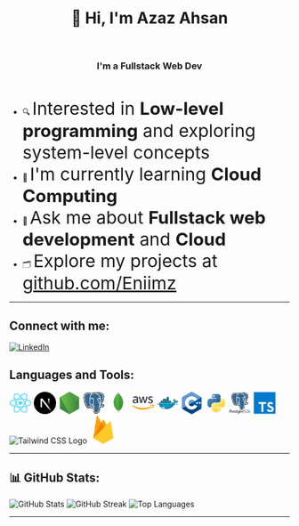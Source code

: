 <h1 align="center">👋 Hi, I'm Azaz Ahsan</h1><br>  
<h3 align="center">I'm a Fullstack Web Dev</h3><br>  

- 🔍 <span style="font-size: 2.25em;">Interested in <strong>Low-level programming</strong> and exploring system-level concepts</span>  
- 🧩 <span style="font-size: 2.25em;">I'm currently learning <strong>Cloud Computing</strong></span>  
- 💬 <span style="font-size: 2.25em;">Ask me about <strong>Fullstack web development</strong> and <strong>Cloud</strong></span>  
- 🗂️ <span style="font-size: 2.25em;">Explore my projects at <a href="https://github.com/Eniimz">github.com/Eniimz</a></span>



---

## Connect with me:
<a href="https://www.linkedin.com/in/your-profile/" target="_blank">
  <img width="40" height="40" src="https://raw.githubusercontent.com/rahuldkjain/github-profile-readme-generator/master/src/images/icons/Social/linked-in-alt.svg" alt="LinkedIn" />
</a>

## Languages and Tools:
<p align="left">
  <img src="https://raw.githubusercontent.com/devicons/devicon/master/icons/react/react-original.svg" alt="React" width="40" height="40" />
  <img src="https://raw.githubusercontent.com/devicons/devicon/master/icons/nextjs/nextjs-original.svg" alt="Next.js" width="40" height="40" />
  <img src="https://raw.githubusercontent.com/devicons/devicon/master/icons/nodejs/nodejs-original.svg" alt="Node.js" width="40" height="40" />
  <img src="https://raw.githubusercontent.com/devicons/devicon/master/icons/postgresql/postgresql-original.svg" alt="PostgreSQL" width="40" height="40" />
  <img src="https://raw.githubusercontent.com/devicons/devicon/master/icons/mongodb/mongodb-original.svg" alt="MongoDB" width="40" height="40" />
  <img src="https://raw.githubusercontent.com/devicons/devicon/master/icons/amazonwebservices/amazonwebservices-original-wordmark.svg" alt="AWS" width="40" height="40" />
  <img src="https://raw.githubusercontent.com/devicons/devicon/master/icons/docker/docker-original.svg" alt="Docker" width="40" height="40" />
  <img src="https://raw.githubusercontent.com/devicons/devicon/master/icons/cplusplus/cplusplus-original.svg" alt="C++" width="40" height="40" />
  <img src="https://raw.githubusercontent.com/devicons/devicon/master/icons/python/python-original.svg" alt="Python" width="40" height="40" />
  <img src="https://raw.githubusercontent.com/devicons/devicon/master/icons/postgresql/postgresql-original-wordmark.svg" width="40" height="40" />
  <img src="https://raw.githubusercontent.com/devicons/devicon/master/icons/typescript/typescript-original.svg" width="40" height="40" />
  <img src="https://cdn.jsdelivr.net/npm/simple-icons@v5/icons/tailwindcss.svg" alt="Tailwind CSS Logo" width="50" height="50">
  <img src="https://raw.githubusercontent.com/devicons/devicon/master/icons/firebase/firebase-original.svg" alt="Firebase Logo" width="50" height="50">

</p>

<!--![Profile Views](https://komarev.com/ghpvc/?username=Eniimz) -->

---

## 📊 GitHub Stats:
<p align="left">
  <img src="https://github-readme-stats.vercel.app/api?username=Eniimz&theme=dark&hide_border=false&include_all_commits=true&count_private=false" alt="GitHub Stats" />
  <img src="https://github-readme-streak-stats.herokuapp.com/?user=Eniimz&theme=dark&hide_border=false" alt="GitHub Streak" />
  <img src="https://github-readme-stats.vercel.app/api/top-langs/?username=Eniimz&theme=dark&hide_border=false&include_all_commits=true&count_private=false&layout=compact" alt="Top Languages" />
</p>

---
